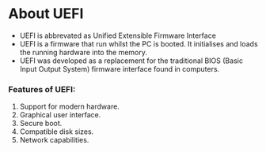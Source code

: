 # About UEFI

- UEFI is abbrevated as Unified Extensible Firmware Interface
- UEFI is a firmware that run whilst the PC is booted. It initialises and loads the running hardware into the memory.
- UEFI was developed as a replacement for the traditional BIOS (Basic Input Output System) firmware interface found in computers.

### Features of UEFI:

1. Support for modern hardware.
2. Graphical user interface.
3. Secure boot.
4. Compatible disk sizes.
5. Network capabilities.